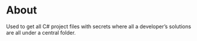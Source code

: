 ﻿# About

Used to get all C# project files with secrets where all a developer’s solutions are all under a central folder.